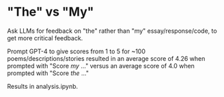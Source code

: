 # "The" vs "My"

Ask LLMs for feedback on "the" rather than "my" essay/response/code, to get more critical feedback.

Prompt GPT-4 to give scores from 1 to 5 for ~100 poems/descriptions/stories resulted in an average score of 4.26 when prompted with "Score _my_ ..." versus an average score of 4.0 when prompted with "Score _the_ ..."

Results in analysis.ipynb.
